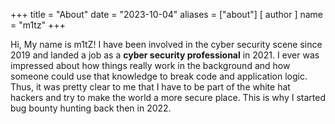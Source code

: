 +++
title = "About"
date = "2023-10-04"
aliases = ["about"]
[ author ]
  name = "m1tz"
+++

Hi, My name is m1tZ! I have been involved in the cyber security scene since 2019 and landed a job as a **cyber security professional** in 2021. I ever was impressed about how things really work in the background and how someone could use that knowledge to break code and application logic. Thus, it was pretty clear to me that I have to be part of the white hat hackers and try to make the world a more secure place. This is why I started bug bounty hunting back then in 2022.